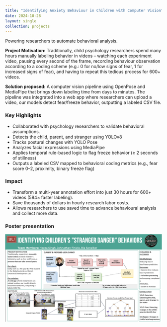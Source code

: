```yaml
---
title: "Identifying Anxiety Behaviour in Children with Computer Vision"
date: 2024-10-28
layout: single
collection: projects
---
```

Powering researchers to automate behavioral analysis.

**Project Motivation:** Traditionally, child psychology researchers spend many hours manually labeling behavior in videos – watching each experiment video, pausing every second of the frame, recording behaviour observation according to a coding scheme (e.g.: 0 for no/low signs of fear, 1 for increased signs of fear), and having to repeat this tedious process for 600+ videos. 

**Solution proposed:** A computer vision pipeline using OpenPose and MediaPipe that brings down labeling time from days to minutes. The pipeline was integrated into a web app where researchers can upload a video, our models detect fear/freeze behavior, outputting a labeled CSV file.

### Key Highlights
- Collaborated with psychology researchers to validate behavioral assumptions.
- Detects the child, parent, and stranger using YOLOv8
- Tracks postural changes with YOLO Pose
- Analyzes facial expressions using MediaPipe
- Applies temporal rule-based logic to flag freeze behavior (≥ 2 seconds of stillness)
- Outputs a labeled CSV mapped to behavioral coding metrics (e.g., fear score 0–2, proximity, binary freeze flag)

### Impact
- Transform a multi-year annotation effort into just 30 hours for 600+ videos (584× faster labeling).
- Save thousands of dollars in hourly research labor costs.
- Allows researchers to use saved time to advance behavioural analysis and collect more data.

### Poster presentation

![Poster describing the anxiety detection system](/assets/images/poster.png)

